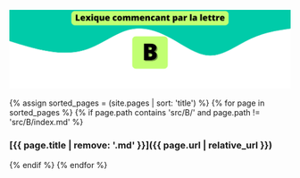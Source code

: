 ![B](../../assets/letters/B.png)


{% assign sorted_pages = (site.pages | sort: 'title') %}
{% for page in sorted_pages %}
{% if page.path contains 'src/B/' and page.path != 'src/B/index.md' %}
### [{{ page.title | remove: '.md' }}]({{ page.url | relative_url }})
{% endif %}
{% endfor %}
